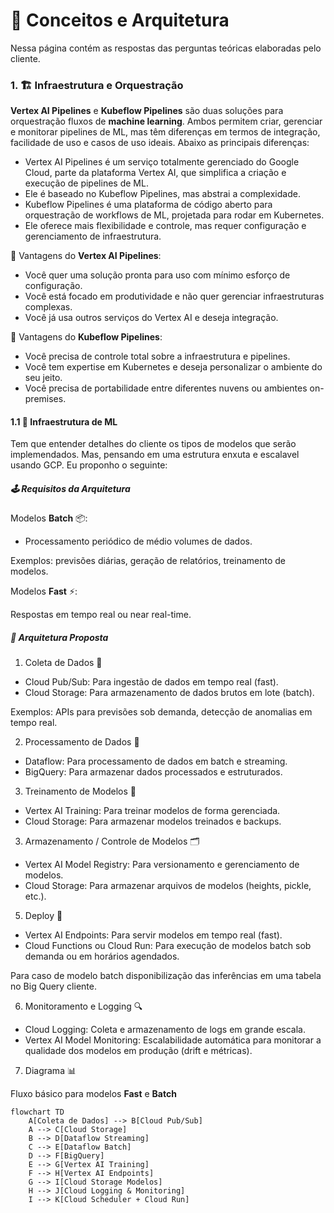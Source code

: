 # 🧩 Conceitos e Arquitetura

Nessa página contém as respostas das perguntas teóricas elaboradas pelo cliente.

### 1. 🏗️ Infraestrutura e Orquestração

**Vertex AI Pipelines** e **Kubeflow Pipelines** são duas soluções para orquestração fluxos de **machine learning**. Ambos permitem criar, gerenciar e monitorar pipelines de ML, mas têm diferenças em termos de integração, facilidade de uso e casos de uso ideais. Abaixo as principais diferenças:

- Vertex AI Pipelines é um serviço totalmente gerenciado do Google Cloud, parte da plataforma Vertex AI, que simplifica a criação e execução de pipelines de ML.
- Ele é baseado no Kubeflow Pipelines, mas abstrai a complexidade.
- Kubeflow Pipelines é uma plataforma de código aberto para orquestração de workflows de ML, projetada para rodar em Kubernetes.
- Ele oferece mais flexibilidade e controle, mas requer configuração e gerenciamento de infraestrutura.

🧭 Vantagens do **Vertex AI Pipelines**:

- Você quer uma solução pronta para uso com mínimo esforço de configuração.
- Você está focado em produtividade e não quer gerenciar infraestruturas complexas.
- Você já usa outros serviços do Vertex AI e deseja integração.

🧭 Vantagens do **Kubeflow Pipelines**:

- Você precisa de controle total sobre a infraestrutura e pipelines.
- Você tem expertise em Kubernetes e deseja personalizar o ambiente do seu jeito.
- Você precisa de portabilidade entre diferentes nuvens ou ambientes on-premises.

#### 1.1 🔧 Infraestrutura de ML

Tem que entender detalhes do cliente os tipos de modelos que serão implemendados. Mas, pensando em uma estrutura enxuta e escalavel usando GCP. Eu proponho o seguinte:

##### 🕹️ Requisitos da Arquitetura

Modelos **Batch** 📦:

- Processamento periódico de médio volumes de dados.

Exemplos: previsões diárias, geração de relatórios, treinamento de modelos.

Modelos **Fast** ⚡:

Respostas em tempo real ou near real-time.

##### 🎯 Arquitetura Proposta

1. Coleta de Dados 📶

- Cloud Pub/Sub: Para ingestão de dados em tempo real (fast).
- Cloud Storage: Para armazenamento de dados brutos em lote (batch).
  
Exemplos: APIs para previsões sob demanda, detecção de anomalias em tempo real.

2. Processamento de Dados 🧮 

- Dataflow: Para processamento de dados em batch e streaming.
- BigQuery: Para armazenar dados processados e estruturados.

3. Treinamento de Modelos 🤖

- Vertex AI Training: Para treinar modelos de forma gerenciada.
- Cloud Storage: Para armazenar modelos treinados e backups.

3. Armazenamento / Controle de Modelos 🗂️

- Vertex AI Model Registry: Para versionamento e gerenciamento de modelos.
- Cloud Storage: Para armazenar arquivos de modelos (heights, pickle, etc.).

5. Deploy 🚀
   
- Vertex AI Endpoints: Para servir modelos em tempo real (fast).
- Cloud Functions ou Cloud Run: Para execução de modelos batch sob demanda ou em horários agendados.

Para caso de modelo batch disponibilização das inferências em uma tabela no Big Query cliente.

6. Monitoramento e Logging 🔍

- Cloud Logging: Coleta e armazenamento de logs em grande escala.
- Vertex AI Model Monitoring: Escalabilidade automática para monitorar a qualidade dos modelos em produção (drift e métricas).

7. Diagrama 📊

Fluxo básico para modelos **Fast** e **Batch**

```mermaid
flowchart TD
    A[Coleta de Dados] --> B[Cloud Pub/Sub]
    A --> C[Cloud Storage]
    B --> D[Dataflow Streaming]
    C --> E[Dataflow Batch]
    D --> F[BigQuery]
    E --> G[Vertex AI Training]
    F --> H[Vertex AI Endpoints]
    G --> I[Cloud Storage Modelos]
    H --> J[Cloud Logging & Monitoring]
    I --> K[Cloud Scheduler + Cloud Run]

